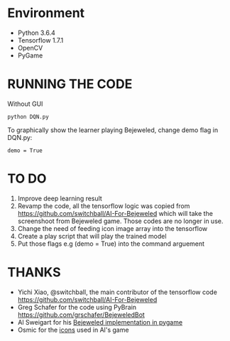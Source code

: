 Environment
============

* Python 3.6.4
* Tensorflow 1.7.1
* OpenCV
* PyGame

RUNNING THE CODE
================
Without GUI

    python DQN.py

To graphically show the learner playing Bejeweled, change demo flag in DQN.py:

    demo = True   

TO DO
======
1. Improve deep learning result
2. Revamp the code, all the tensorflow logic was copied from https://github.com/switchball/AI-For-Bejeweled which will take the screenshoot from Bejeweled game. Those codes are no longer in use.
3. Change the need of feeding icon image array into the tensorflow
4. Create a play script that will play the trained model
5. Put those flags e.g  (demo = True) into the command arguement

THANKS
======
* Yichi Xiao, @switchball, the main contributor of the tensorflow code https://github.com/switchball/AI-For-Bejeweled
* Greg Schafer for the code using PyBrain https://github.com/grschafer/BejeweledBot
* Al Sweigart for his [Bejeweled implementation in pygame][bejeweled]                       
* Osmic for the [icons][gems] used in Al's game

[bejeweled]: http://inventwithpython.com/blog/2011/06/24/new-game-source-code-gemgem-a-bejeweled-clone/
[gems]: http://opengameart.org/content/gem-jewel-diamond-glass
